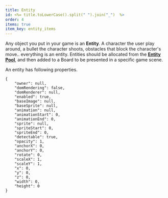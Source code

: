 ```yaml
---
title: Entity
id: <%= title.toLowerCase().split(" ").join("_")  %>
order: 4
items: true
item_key: entity_items
---
```


Any object you put in your game is an **Entity**. A character the user play around, a bullet the character shoots, obstacles that block the character's move.. everything is an entity. Entities should be allocated from the [**Entity Pool**](#entity_pool), and then added to a Board to be presented in a specific game scene.

An entity has following properties.
<pre><code class="json">{
    "owner": null,
    "domRendering": false,
    "domRenderer": null,
    "enabled": true,
    "baseImage": null,
    "baseSprite": null,
    "animation": null,
    "animationStart": 0,
    "animationEnd": 0,
    "sprite": null,
    "spriteStart": 0,
    "spriteEnd": 0,
    "detectable": true,
    "opacity": 1,
    "anchorX": 0,
    "anchorY": 0,
    "rotate": 0,
    "scaleX": 1,
    "scaleY": 1,
    "x": 0,
    "y": 0,
    "z": 0,
    "width": 0,
    "height": 0
}
</code></pre>
